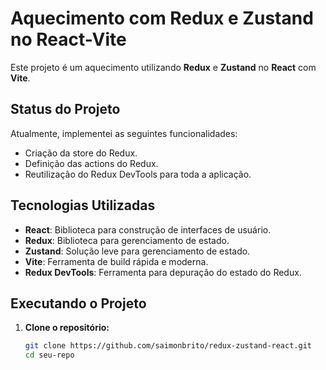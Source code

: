 
# Aquecimento com Redux e Zustand no React-Vite  

Este projeto é um aquecimento utilizando **Redux** e **Zustand** no **React** com **Vite**.   

## Status do Projeto  

Atualmente, implementei as seguintes funcionalidades:  

- Criação da store do Redux.  
- Definição das actions do Redux.  
- Reutilização do Redux DevTools para toda a aplicação.  

## Tecnologias Utilizadas  

- **React**: Biblioteca para construção de interfaces de usuário.  
- **Redux**: Biblioteca para gerenciamento de estado.  
- **Zustand**: Solução leve para gerenciamento de estado.  
- **Vite**: Ferramenta de build rápida e moderna.  
- **Redux DevTools**: Ferramenta para depuração do estado do Redux.  

## Executando o Projeto  

1. **Clone o repositório:**  

   ```bash  
   git clone https://github.com/saimonbrito/redux-zustand-react.git  
   cd seu-repo

